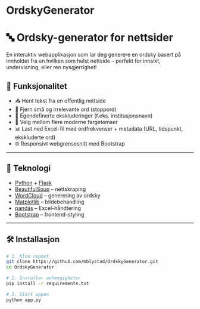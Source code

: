 # OrdskyGenerator
# 🔤 Ordsky-generator for nettsider

En interaktiv webapplikasjon som lar deg generere en ordsky basert på innholdet fra en hvilken som helst nettside – perfekt for innsikt, undervisning, eller ren nysgjerrighet!



## 🎯 Funksjonalitet

- 📥 Hent tekst fra en offentlig nettside
- 🧹 Fjern små og irrelevante ord (stoppord)
- 🧠 Egendefinerte ekskluderinger (f.eks. institusjonsnavn)
- 🎨 Velg mellom flere moderne fargetemaer
- 📊 Last ned Excel-fil med ordfrekvenser + metadata (URL, tidspunkt, ekskluderte ord)
- 🌐 Responsivt webgrensesnitt med Bootstrap

---

## 🧰 Teknologi

- [Python](https://www.python.org/) + [Flask](https://flask.palletsprojects.com/)
- [BeautifulSoup](https://www.crummy.com/software/BeautifulSoup/) – nettskraping
- [WordCloud](https://github.com/amueller/word_cloud) – generering av ordsky
- [Matplotlib](https://matplotlib.org/) – bildebehandling
- [pandas](https://pandas.pydata.org/) – Excel-håndtering
- [Bootstrap](https://getbootstrap.com/) – frontend-styling

---

## 🛠 Installasjon

```bash
# 1. Klon repoet
git clone https://github.com/mblystad/OrdskyGenerator.git
cd OrdskyGenerator

# 2. Installer avhengigheter
pip install -r requirements.txt

# 3. Start appen
python app.py
